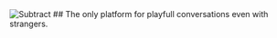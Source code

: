 <img src="https://i.ibb.co/wB2m8Zn/Subtract.png" alt="Subtract" border="0">
## The only platform for playfull conversations even with strangers.